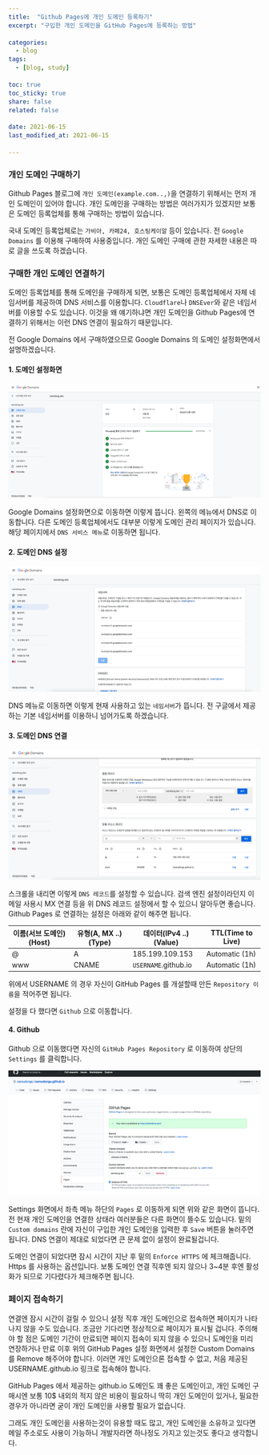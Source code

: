 ```yaml
---
title:  "Github Pages에 개인 도메인 등록하기"
excerpt: "구입한 개인 도메인을 GitHub Pages에 등록하는 방법"

categories:
  - blog
tags:
  - [blog, study]

toc: true
toc_sticky: true
share: false
related: false
 
date: 2021-06-15
last_modified_at: 2021-06-15

---
```


### 개인 도메인 구매하기

Github Pages 블로그에 `개인 도메인(example.com..,)`을 연결하기 위해서는 먼저 개인 도메인이 있어야 합니다. 개인 도메인을 구매하는 방법은 여러가지가 있겠지만 보통은 도메인 등록업체를 통해 구매하는 방법이 있습니다.

국내 도메인 등록업체로는 `가비아, 카페24, 호스팅케이알` 등이 있습니다. 전 `Google Domains` 를 이용해 구매하여 사용중입니다. 개인 도메인 구매에 관한 자세한 내용은 따로 글을 쓰도록 하겠습니다.

### 구매한 개인 도메인 연결하기

도메인 등록업체를 통해 도메인을 구매하게 되면, 보통은 도메인 등록업체에서 자체 네임서버를 제공하여 DNS 서비스를 이용합니다. `Cloudflare`나 `DNSEver`와 같은 네임서버를 이용할 수도 있습니다. 이것을 왜 얘기하냐면 개인 도메인을 Github Pages에 연결하기 위해서는 이런 DNS 연결이 필요하기 때문입니다.

전 Google Domains 에서 구매하였으므로 Google Domains 의 도메인 설정화면에서 설명하겠습니다.



#### 1. 도메인 설정화면

![1](/assets/img/blog/1.png)

Google Domains 설정화면으로 이동하면 이렇게 뜹니다. 왼쪽의 메뉴에서 DNS로 이동합니다. 다른 도메인 등록업체에서도 대부분 이렇게 도메인 관리 페이지가 있습니다. 해당 페이지에서 `DNS 서비스 메뉴`로 이동하면 됩니다.

#### 2. 도메인 DNS 설정

![2](/assets/img/blog/2.png)

DNS 메뉴로 이동하면 이렇게 현재 사용하고 있는 `네임서버`가 뜹니다. 전 구글에서 제공하는 기본 네임서버를 이용하니 넘어가도록 하겠습니다.

#### 3. 도메인 DNS 연결

![3](/assets/img/blog/3.png)

스크롤을 내리면 이렇게 `DNS 레코드`를 설정할 수 있습니다. 검색 엔진 설정이라던지 이메일 사용시 MX 연결 등을 위 DNS 레코드 설정에서 할 수 있으니 알아두면 좋습니다. Github Pages 로 연결하는 설정은 아래와 같이 해주면 됩니다.

| 이름(서브 도메인)(Host) | 유형(A, MX ..)(Type) | 데이터(IPv4 ..)(Value) | TTL(Time to Live) |
| ----------------------- | -------------------- | ---------------------- | ----------------- |
| @                       | A                    | 185.199.109.153        | Automatic (1h)    |
| www                     | CNAME                | `USERNAME`.github.io   | Automatic (1h)    |

위에서 USERNAME 의 경우 자신이 GitHub Pages 를 개설할때 만든 `Repository 이름`을 적어주면 됩니다.

설정을 다 했다면 `Github` 으로 이동합니다.

#### 4. Github

Github 으로 이동했다면 자신의 `GitHub Pages Repository` 로 이동하여 상단의 `Settings` 를 클릭합니다.

![4](/assets/img/blog/4.png)

Settings 화면에서 좌측 메뉴 하단의 `Pages` 로 이동하게 되면 위와 같은 화면이 뜹니다. 전 현재 개인 도메인을 연결한 상태라 여러분들은 다른 화면이 뜰수도 있습니다. 밑의 `Custom domains` 란에 자신이 구입한 개인 도메인을 입력한 후 `Save` 버튼을 눌러주면 됩니다. DNS 연결이 제대로 되었다면 큰 문제 없이 설정이 완료될겁니다.

도메인 연결이 되었다면 잠시 시간이 지난 후 밑의 `Enforce HTTPS` 에 체크해줍니다. Https 를 사용하는 옵션입니다. 보통 도메인 연결 직후엔 되지 않으나 3~4분 후엔 활성화가 되므로 기다렸다가 체크해주면 됩니다.

### 페이지 접속하기

연결엔 잠시 시간이 걸릴 수 있으니 설정 직후 개인 도메인으로 접속하면 페이지가 나타나지 않을 수도 있습니다. 조금만 기다리면 정상적으로 페이지가 표시될 겁니다. 주의해야 할 점은 도메인 기간이 만료되면 페이지 접속이 되지 않을 수 있으니 도메인을 미리 연장하거나 만료 이후 위의 GitHub Pages 설정 화면에서 설정한 Custom Domains 를 Remove 해주어야 합니다. 이러면 개인 도메인으론 접속할 수 없고, 처음 제공된 USERNAME.github.io 링크로 접속해야 합니다.

GitHub Pages 에서 제공하는 github.io 도메인도 꽤 좋은 도메인이고, 개인 도메인 구매시엔 보통 10$ 내외의 적지 않은 비용이 필요하니 딱히 개인 도메인이 있거나, 필요한 경우가 아니라면 굳이 개인 도메인을 사용할 필요가 없습니다.

그래도 개인 도메인을 사용하는것이 유용할 때도 많고, 개인 도메인을 소유하고 있다면 메일 주소로도 사용이 가능하니 개발자라면 하나정도 가지고 있는것도 좋다고 생각합니다.